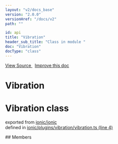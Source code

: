 ```yaml
---
layout: "v2/docs_base"
version: "2.0.0"
versionHref: "/docs/v2"
path: ""

id: api
title: "Vibration"
header_sub_title: "Class in module "
doc: "Vibration"
docType: "class"
---
```



<div class="improve-docs">
  <a href='http://github.com/driftyco/ionic2/tree/master/ionic/plugins/vibration/vibration.ts#L3'>
    View Source
  </a>
  &nbsp;
  <a href='http://github.com/driftyco/ionic2/edit/master/ionic/plugins/vibration/vibration.ts#L3'>
    Improve this doc
  </a>
</div>




<h1 class="api-title">

  Vibration



</h1>








<h1 class="class export">Vibration <span class="type">class</span></h1>
<p class="module">exported from <a href='undefined'>ionic/ionic</a><br/>
defined in <a href="https://github.com/driftyco/ionic2/tree/master/ionic/plugins/vibration/vibration.ts#L4-L22">ionic/plugins/vibration/vibration.ts (line 4)</a>
</p>
<p></p>
## Members

